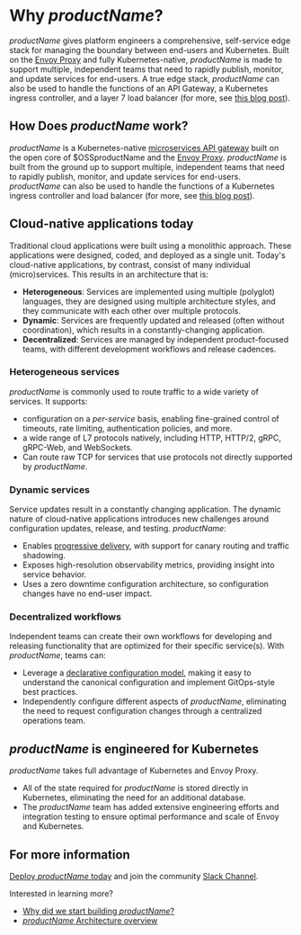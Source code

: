 # Why $productName$?

$productName$ gives platform engineers a comprehensive, self-service edge stack for managing the boundary between end-users and Kubernetes. Built on the [Envoy Proxy](https://www.envoyproxy.io) and fully Kubernetes-native, $productName$ is made to support multiple, independent teams that need to rapidly publish, monitor, and update services for end-users. A true edge stack, $productName$ can also be used to handle the functions of an API Gateway, a Kubernetes ingress controller, and a layer 7 load balancer (for more, see [this blog post](https://blog.getambassador.io/kubernetes-ingress-nodeport-load-balancers-and-ingress-controllers-6e29f1c44f2d)).

## How Does $productName$ work?

$productName$ is a Kubernetes-native [microservices API gateway](../../topics/concepts/microservices-api-gateways) built on the open core of $OSSproductName and the [Envoy Proxy](https://www.envoyproxy.io). $productName$ is built from the ground up to support multiple, independent teams that need to rapidly publish, monitor, and update services for end-users. $productName$ can also be used to handle the functions of a Kubernetes ingress controller and load balancer (for more, see [this blog post](https://blog.getambassador.io/kubernetes-ingress-nodeport-load-balancers-and-ingress-controllers-6e29f1c44f2d)).

## Cloud-native applications today

Traditional cloud applications were built using a monolithic approach. These applications were designed, coded, and deployed as a single unit. Today's cloud-native applications, by contrast, consist of many individual (micro)services. This results in an architecture that is:

* __Heterogeneous__: Services are implemented using multiple (polyglot) languages, they are designed using multiple architecture styles, and they communicate with each other over multiple protocols.
* __Dynamic__: Services are frequently updated and released (often without coordination), which results in a constantly-changing application.
* __Decentralized__: Services are managed by independent product-focused teams, with different development workflows and release cadences.

### Heterogeneous services

$productName$ is commonly used to route traffic to a wide variety of services. It supports:

* configuration on a *per-service* basis, enabling fine-grained control of timeouts, rate limiting, authentication policies, and more.
* a wide range of L7 protocols natively, including HTTP, HTTP/2, gRPC, gRPC-Web, and WebSockets.
* Can route raw TCP for services that use protocols not directly supported by $productName$.

### Dynamic services

Service updates result in a constantly changing application. The dynamic nature of cloud-native applications introduces new challenges around configuration updates, release, and testing. $productName$:

* Enables [progressive delivery](../../topics/concepts/progressive-delivery), with support for canary routing and traffic shadowing.
* Exposes high-resolution observability metrics, providing insight into service behavior.
* Uses a zero downtime configuration architecture, so configuration changes have no end-user impact.

### Decentralized workflows

Independent teams can create their own workflows for developing and releasing functionality that are optimized for their specific service(s). With $productName$, teams can:

* Leverage a [declarative configuration model](../../topics/concepts/gitops-continuous-delivery), making it easy to understand the canonical configuration and implement GitOps-style best practices.
* Independently configure different aspects of $productName$, eliminating the need to request configuration changes through a centralized operations team.

## $productName$ is engineered for Kubernetes

$productName$ takes full advantage of Kubernetes and Envoy Proxy.

* All of the state required for $productName$ is stored directly in Kubernetes, eliminating the need for an additional database.
* The $productName$ team has added extensive engineering efforts and integration testing to ensure optimal performance and scale of Envoy and Kubernetes.

## For more information

[Deploy $productName$ today](../../tutorials/getting-started) and join the community [Slack Channel](http://a8r.io/slack).

Interested in learning more?

* [Why did we start building $productName$?](https://blog.getambassador.io/building-ambassador-an-open-source-api-gateway-on-kubernetes-and-envoy-ed01ed520844)
* [$productName$ Architecture overview](../../topics/concepts/architecture)
